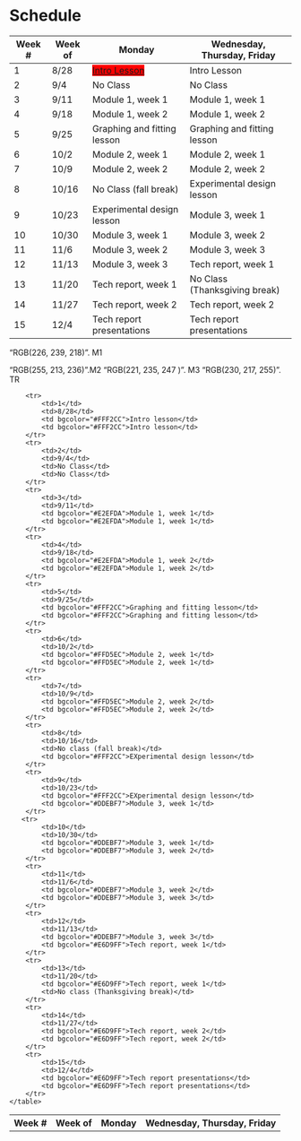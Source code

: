 # Schedule

Week #  | Week of   | Monday                        | Wednesday, Thursday, Friday   |
--------|-----------|------------------------------ | ------------------------------|
1       | 8/28      | <span style="background-color: red">[Intro Lesson](syllabus)</span>                  | Intro Lesson                  |          
2       | 9/4       | No Class                      | No Class                      |
3       | 9/11      | Module 1, week 1              | Module 1, week 1              |
4       | 9/18      | Module 1, week 2              | Module 1, week 2              |
5       | 9/25      | Graphing and fitting lesson   | Graphing and fitting lesson   |
6       | 10/2      | Module 2, week 1              | Module 2, week 1              |
7       | 10/9      | Module 2, week 2              | Module 2, week 2              |
8       | 10/16     | No Class (fall break)         | Experimental design lesson    |
9       | 10/23     | Experimental design lesson    | Module 3, week 1              |
10      | 10/30     | Module 3, week 1              | Module 3, week 2              |
11      | 11/6      | Module 3, week 2              | Module 3, week 3              |
12      | 11/13     | Module 3, week 3              | Tech report, week 1           |
13      | 11/20     | Tech report, week 1           | No Class (Thanksgiving break) |
14      | 11/27     | Tech report, week 2           | Tech report, week 2           | 
15      | 12/4      | Tech report presentations     | Tech report presentations     | 


 “RGB(226, 239, 218)”. M1

 “RGB(255, 213, 236)”.M2
 “RGB(221, 235, 247 )”. M3
 “RGB(230, 217, 255)”. TR
<table>
        <tr>
            <th>Week #</th>
            <th>Week of</th>
            <th>Monday</th>
            <th>Wednesday, Thursday, Friday</th>
        </tr>
 
        <tr>
            <td>1</td>
            <td>8/28</td>
            <td bgcolor="#FFF2CC">Intro lesson</td>
            <td bgcolor="#FFF2CC">Intro lesson</td>
        </tr>
        <tr>
            <td>2</td>
            <td>9/4</td>
            <td>No Class</td>
            <td>No Class</td>
        </tr>
        <tr>
            <td>3</td>
            <td>9/11</td>
            <td bgcolor="#E2EFDA">Module 1, week 1</td>
            <td bgcolor="#E2EFDA">Module 1, week 1</td>
        </tr>
        <tr>
            <td>4</td>
            <td>9/18</td>
            <td bgcolor="#E2EFDA">Module 1, week 2</td>
            <td bgcolor="#E2EFDA">Module 1, week 2</td>
        </tr>
        <tr>
            <td>5</td>
            <td>9/25</td>
            <td bgcolor="#FFF2CC">Graphing and fitting lesson</td>
            <td bgcolor="#FFF2CC">Graphing and fitting lesson</td>
        </tr>
        <tr>
            <td>6</td>
            <td>10/2</td>
            <td bgcolor="#FFD5EC">Module 2, week 1</td>
            <td bgcolor="#FFD5EC">Module 2, week 1</td>
        </tr>
        <tr>
            <td>7</td>
            <td>10/9</td>
            <td bgcolor="#FFD5EC">Module 2, week 2</td>
            <td bgcolor="#FFD5EC">Module 2, week 2</td>
        </tr>
        <tr>
            <td>8</td>
            <td>10/16</td>
            <td>No class (fall break)</td>
            <td bgcolor="#FFF2CC">EXperimental design lesson</td>
        </tr>
        <tr>
            <td>9</td>
            <td>10/23</td>
            <td bgcolor="#FFF2CC">EXperimental design lesson</td>
            <td bgcolor="#DDEBF7">Module 3, week 1</td>
        </tr>
       <tr>
            <td>10</td>
            <td>10/30</td>
            <td bgcolor="#DDEBF7">Module 3, week 1</td>
            <td bgcolor="#DDEBF7">Module 3, week 2</td>
        </tr>
        <tr>
            <td>11</td>
            <td>11/6</td>
            <td bgcolor="#DDEBF7">Module 3, week 2</td>
            <td bgcolor="#DDEBF7">Module 3, week 3</td>
        </tr>
        <tr>
            <td>12</td>
            <td>11/13</td>
            <td bgcolor="#DDEBF7">Module 3, week 3</td>
            <td bgcolor="#E6D9FF">Tech report, week 1</td>
        </tr>
        <tr>
            <td>13</td>
            <td>11/20</td>
            <td bgcolor="#E6D9FF">Tech report, week 1</td>
            <td>No class (Thanksgiving break)</td>
        </tr>
        <tr>
            <td>14</td>
            <td>11/27</td>
            <td bgcolor="#E6D9FF">Tech report, week 2</td>
            <td bgcolor="#E6D9FF">Tech report, week 2</td>
        </tr>
        <tr>
            <td>15</td>
            <td>12/4</td>
            <td bgcolor="#E6D9FF">Tech report presentations</td>
            <td bgcolor="#E6D9FF">Tech report presentations</td>
        </tr>
    </table>
